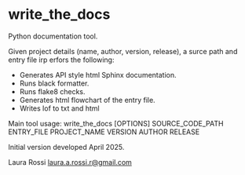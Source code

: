 # write_the_docs

Python documentation tool.

Given project details (name, author, version, release), a surce path and entry 
file irp erfors the following:
- Generates API style html Sphinx documentation.
- Runs black formatter.
- Runs flake8 checks.
- Generates html flowchart of the entry file.
- Writes lof to txt and html

Main tool usage:
write_the_docs [OPTIONS] SOURCE_CODE_PATH ENTRY_FILE PROJECT_NAME VERSION AUTHOR RELEASE

Initial version developed April 2025.

Laura Rossi laura.a.rossi.r@gmail.com
